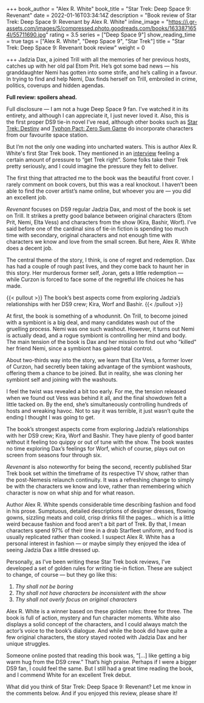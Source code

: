 +++
book_author = "Alex R. White"
book_title = "Star Trek: Deep Space 9: Revenant"
date = 2022-01-16T03:34:14Z
description = "Book review of Star Trek: Deep Space 9: Revenant by Alex R. White"
inline_image = "https://i.gr-assets.com/images/S/compressed.photo.goodreads.com/books/1633871654l/55711690.jpg"
rating = 3.5
series = ["Deep Space 9"]
show_reading_time = true
tags = ["Alex R. White", "Deep Space 9", "Star Trek"]
title = "Star Trek: Deep Space 9: Revenant book review"
weight = 0

+++
Jadzia Dax, a joined Trill with all the memories of her previous hosts, catches up with her old pal Etom Prit. He’s got some bad news — his granddaughter Nemi has gotten into some strife, and he’s calling in a favour. In trying to find and help Nemi, Dax finds herself on Trill, embroiled in crime, politics, coverups and hidden agendas.

**Full review: spoilers ahead.**

<!--more-->

Full disclosure — I am not a huge Deep Space 9 fan. I’ve watched it in its entirety, and although I can appreciate it, I just never loved it. Also, this is the first proper DS9 tie-in novel I’ve read, although other books such as [Star Trek: Destiny](https://scifibooks.club/reviews/star-trek-the-next-generation-destiny-trilogy-book-review-e/) and [Typhon Pact: Zero Sum Game](https://scifibooks.club/reviews/typhon-pact-1-zero-sum-game-book-review/) do incorporate characters from our favourite space station.

But I’m not the only one wading into uncharted waters. This is author Alex R. White's first Star Trek book. They mentioned in an [interview](http://www.trek.fm/literary-treks/337) feeling a certain amount of pressure to “get Trek right”. Some folks take their Trek pretty seriously, and I could imagine the pressure they felt to deliver.

The first thing that attracted me to the book was the beautiful front cover. I rarely comment on book covers, but this was a real knockout. I haven’t been able to find the cover artist’s name online, but whoever you are — you did an excellent job.

_Revenant_ focuses on DS9 regular Jadzia Dax, and most of the book is set on Trill. It strikes a pretty good balance between original characters (Etom Prit, Nemi, Elta Vess) and characters from the show (Kira, Bashir, Worf). I’ve said before one of the cardinal sins of tie-in fiction is spending too much time with secondary, original characters and not enough time with characters we know and love from the small screen. But here, Alex R. White does a decent job.

The central theme of the story, I think, is one of regret and redemption. Dax has had a couple of rough past lives, and they come back to haunt her in this story. Her murderous former self, Joran, gets a little redemption — while Curzon is forced to face some of the regretful life choices he has made.

{{< pullout >}} The book’s best aspects come from exploring Jadzia’s relationships with her DS9 crew; Kira, Worf and Bashir. {{< /pullout >}}

At first, the book is something of a whodunnit. On Trill, to become joined with a symbiont is a big deal, and many candidates wash out of the gruelling process. Nemi was one such washout. However, it turns out Nemi is actually dead, and a rogue symbiont is controlling her mind and body. The main tension of the book is Dax and her mission to find out who "killed" her friend Nemi, since a symbiont has gained total control.

About two-thirds way into the story, we learn that Elta Vess, a former lover of Curzon, had secretly been taking advantage of the symbiont washouts, offering them a chance to be joined. But in reality, she was cloning her symbiont self and joining with the washouts.

I feel the twist was revealed a bit too early. For me, the tension released when we found out Vess was behind it all, and the final showdown felt a little tacked on. By the end, she’s simultaneously controlling hundreds of hosts and wreaking havoc. Not to say it was terrible, it just wasn’t quite the ending I thought I was going to get.

The book’s strongest aspects come from exploring Jadzia’s relationships with her DS9 crew; Kira, Worf and Bashir. They have plenty of good banter without it feeling too quippy or out of tune with the show. The book wastes no time exploring Dax’s feelings for Worf, which of course, plays out on screen from seasons four through six.

_Revenant_ is also noteworthy for being the second, recently published Star Trek book set within the timeframe of its respective TV show, rather than the post-Nemesis relaunch continuity. It was a refreshing change to simply be with the characters we know and love, rather than remembering which character is now on what ship and for what reason.

Author Alex R. White spends considerable time describing fashion and food in his prose. Sumptuous, detailed descriptions of designer dresses, flowing gowns, sizzling meats and cold, crisp drinks fill the pages… which is a little weird because fashion and food aren’t a bit part of Trek. By that, I mean characters spend 97% of their time in a drab Starfleet uniform, and food is usually replicated rather than cooked. I suspect Alex R. White has a personal interest in fashion — or maybe simply they enjoyed the idea of seeing Jadzia Dax a little dressed up.

Personally, as I’ve been writing these Star Trek book reviews, I’ve developed a set of golden rules for writing tie-in fiction. These are subject to change, of course — but they go like this:

1. _Thy shall not be boring_
2. _Thy shall not have characters be inconsistent with the show_
3. _Thy shall not overly focus on original characters_

Alex R. White is a winner based on these golden rules: three for three. The book is full of action, mystery and fun character moments. White also displays a solid concept of the characters, and I could always match the actor’s voice to the book’s dialogue. And while the book did have quite a few original characters, the story stayed rooted with Jadzia Dax and her unique struggles.

Someone online posted that reading this book was, “\[…\] like getting a big warm hug from the DS9 crew.” That’s high praise. Perhaps if I were a bigger DS9 fan, I could feel the same. But I still had a great time reading the book, and I commend White for an excellent Trek debut.

What did you think of Star Trek: Deep Space 9: Revenant? Let me know in the comments below. And if you enjoyed this review, please share it!